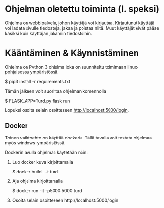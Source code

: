 # Ohjelman oletettu toiminta (l. speksi)

Ohjelma on webbipalvelu, johon käyttäjä voi kirjautua. Kirjautunut käyttäjä voi
ladata sivulle tiedostoja, jakaa ja poistaa niitä. Muut käyttäjät eivät pääse
käsiksi kuin käyttäjän jakamiin tiedostoihin.

# Kääntäminen & Käynnistäminen

Ohjelma on Python 3 ohjelma joka on suunniteltu toimimaan linux-pohjaisessa
ympäristössä.

   $ pip3 install -r requirements.txt

Tämän jälkeen voit suorittaa ohjelman komennolla 

   $ FLASK_APP=Turd.py flask run

Lopuksi osoita selain osoitteseen <http://localhost:5000/login>.

## Docker

Toinen vaihtoehto on käyttää dockeria. Tällä tavalla voit testata
ohjelmaa myös windows-ympäristössä.

Dockerin avulla ohjelmaa käytetään näin:

1) Luo docker kuva kirjoittamalla

   $ docker build . -t turd

2) Aja ohjelma kirjoittamalla

   $ docker run -it -p5000:5000 turd

3) Osoita selain osoitteseen http://localhost:5000/login



